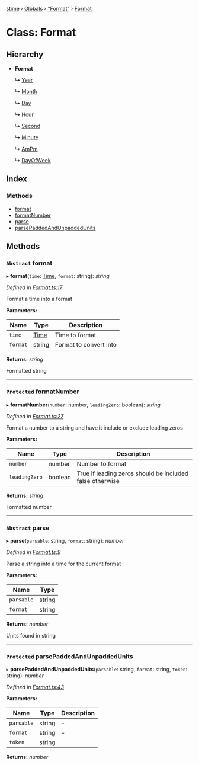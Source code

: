 [stime](../README.md) › [Globals](../globals.md) › ["Format"](../modules/_format_.md) › [Format](_format_.format.md)

# Class: Format

## Hierarchy

* **Format**

  ↳ [Year](_format_year_.year.md)

  ↳ [Month](_format_month_.month.md)

  ↳ [Day](_format_day_.day.md)

  ↳ [Hour](_format_hour_.hour.md)

  ↳ [Second](_format_second_.second.md)

  ↳ [Minute](_format_minute_.minute.md)

  ↳ [AmPm](_format_ampm_.ampm.md)

  ↳ [DayOfWeek](_format_dayofweek_.dayofweek.md)

## Index

### Methods

* [format](_format_.format.md#abstract-format)
* [formatNumber](_format_.format.md#protected-formatnumber)
* [parse](_format_.format.md#abstract-parse)
* [parsePaddedAndUnpaddedUnits](_format_.format.md#protected-parsepaddedandunpaddedunits)

## Methods

### `Abstract` format

▸ **format**(`time`: [Time](_time_.time.md), `format`: string): *string*

*Defined in [Format.ts:17](https://github.com/TerenceJefferies/STime/blob/e560a22/src/Format.ts#L17)*

Format a time into a format

**Parameters:**

Name | Type | Description |
------ | ------ | ------ |
`time` | [Time](_time_.time.md) | Time to format |
`format` | string | Format to convert into |

**Returns:** *string*

Formatted string

___

### `Protected` formatNumber

▸ **formatNumber**(`number`: number, `leadingZero`: boolean): *string*

*Defined in [Format.ts:27](https://github.com/TerenceJefferies/STime/blob/e560a22/src/Format.ts#L27)*

Format a number to a string and have it include or exclude
leading zeros

**Parameters:**

Name | Type | Description |
------ | ------ | ------ |
`number` | number | Number to format |
`leadingZero` | boolean | True if leading zeros should be included false otherwise |

**Returns:** *string*

Formatted number

___

### `Abstract` parse

▸ **parse**(`parsable`: string, `format`: string): *number*

*Defined in [Format.ts:9](https://github.com/TerenceJefferies/STime/blob/e560a22/src/Format.ts#L9)*

Parse a string into a time for the current format

**Parameters:**

Name | Type |
------ | ------ |
`parsable` | string |
`format` | string |

**Returns:** *number*

Units found in string

___

### `Protected` parsePaddedAndUnpaddedUnits

▸ **parsePaddedAndUnpaddedUnits**(`parsable`: string, `format`: string, `token`: string): *number*

*Defined in [Format.ts:43](https://github.com/TerenceJefferies/STime/blob/e560a22/src/Format.ts#L43)*

**Parameters:**

Name | Type | Description |
------ | ------ | ------ |
`parsable` | string | - |
`format` | string | - |
`token` | string |   |

**Returns:** *number*
